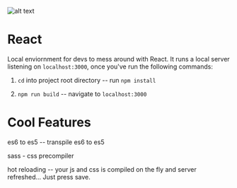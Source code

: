 

![alt text](https://media.giphy.com/media/113ZcqZZZH9AZy/giphy.gif)


# React

Local enviornment for devs to mess around with React. It runs a local server listening on `localhost:3000`, once you've run the following commands:

  1. `cd` into project root directory -- run `npm install`
  
  2. `npm run build` -- navigate to `localhost:3000`

# Cool Features

  es6 to es5 -- transpile es6 to es5
  
  sass - css precompiler
  
  hot reloading -- your js and css is compiled on the fly and server refreshed... Just press save.
